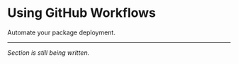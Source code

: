 # Using GitHub Workflows

Automate your package deployment.

---

*Section is still being written.*
